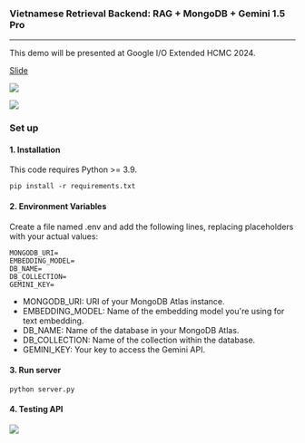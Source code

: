 ### Vietnamese Retrieval Backend: RAG + MongoDB + Gemini 1.5 Pro
---

This demo will be presented at Google I/O Extended HCMC 2024.

[Slide](https://drive.google.com/file/d/1S4yVEKePiGQpvynEDuYHjY9hCyfkXikZ/view?usp=sharing)


![](https://storage.googleapis.com/mle-courses-prod/users/61b869ca9c3c5e00292bb42d/private-files/3a194420-2933-11ef-bde4-3b0f2c27b69f-Screen_Shot_2024_06_11_at_10.08.04_1200x990.png)

![](https://storage.googleapis.com/mle-courses-prod/users/61b869ca9c3c5e00292bb42d/private-files/ea30c3b0-2933-11ef-bde4-3b0f2c27b69f-Screen_Shot_2024_06_13_at_10.20.36.png)


### Set up

#### 1. Installation
This code requires Python >= 3.9.


```
pip install -r requirements.txt
```

#### 2. Environment Variables

Create a file named .env and add the following lines, replacing placeholders with your actual values:

```
MONGODB_URI=
EMBEDDING_MODEL=
DB_NAME=
DB_COLLECTION=
GEMINI_KEY=
```

- MONGODB_URI: URI of your MongoDB Atlas instance.
- EMBEDDING_MODEL: Name of the embedding model you're using for text embedding.
- DB_NAME: Name of the database in your MongoDB Atlas.
- DB_COLLECTION: Name of the collection within the database.
- GEMINI_KEY: Your key to access the Gemini API.

#### 3. Run server

```
python server.py
```

#### 4. Testing API

![](https://storage.googleapis.com/mle-courses-prod/users/61b869ca9c3c5e00292bb42d/private-files/3bdfb6d0-2934-11ef-bde4-3b0f2c27b69f-448313592_7686331004756004_8786338308932114426_n.jpeg)